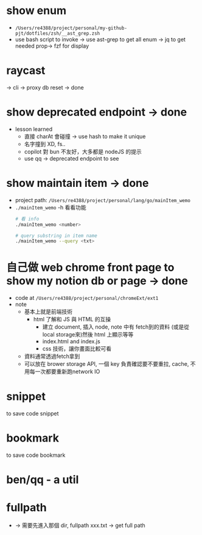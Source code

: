 

# show enum
- `/Users/re4388/project/personal/my-github-pjt/dotfiles/zsh/__ast_grep.zsh`
- use bash script to invoke → use ast-grep to get all enum → jq to get needed prop→ fzf for display



# raycast 
→ cli → proxy db reset → done





# show deprecated endpoint → done
- lesson learned
	- 直接 charAt 會碰撞 → use hash to make it unique
	- 名字撞到 XD, fs..
	- copilot 對 bun 不友好，大多都是 nodeJS 的提示
	- use qq  → deprecated endpoint to see





# show maintain item → done
- project path: `/Users/re4388/project/personal/lang/go/mainItem_wemo`
- `./mainItem_wemo` -h 看看功能
	```bash
	# 看 info
	./mainItem_wemo <number> 
	
	# query substring in item name
	./mainItem_wemo --query <txt> 
	
	```



# 自己做 web chrome front page to show my notion db or page → done
- code at `/Users/re4388/project/personal/chromeExt/ext1`
- note
	- 基本上就是前端技術
		- html 了解和 JS 與 HTML 的互操
			- 建立 document, 插入 node, note 中有 fetch到的資料 (或是從 local storage來)然後 html 上顯示等等
			- index.html and index.js
			- css 技術，讓你畫面比較可看
	- 資料通常透過fetch拿到
	- 可以放在 brower storage API, 一個 key 負責確認要不要重拉, cache, 不用每一次都要重新跑network IO


# snippet
to save code snippet


# bookmark
to save code bookmark



# ben/qq - a util




# fullpath 
- → 需要先進入那個 dir, fullpath xxx.txt → get full path